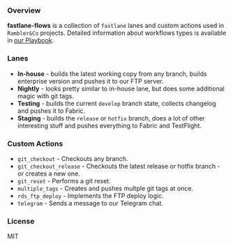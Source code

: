 ### Overview

**fastlane-flows** is a collection of `fastlane` lanes and custom actions used in `Rambler&Co` projects. Detailed information about workflows types is available in [our Playbook](https://github.com/rambler-ios/team/blob/master/processes/continuous-delivery/workflows.md).

### Lanes

- **In-house** - builds the latest working copy from any branch, builds enterprise version and pushes it to our FTP server.
- **Nightly** - looks pretty similar to in-house lane, but does some additional magic with git tags.
- **Testing** - builds the current `develop` branch state, collects changelog and pushes it to Fabric.
- **Staging** - builds the `release` or `hotfix` branch, does a lot of other interesting stuff and pushes everything to Fabric and TestFlight.

### Custom Actions

- `git_checkout` - Checkouts any branch.
- `git_checkout_release` - Checkouts the latest release or hotfix branch - or creates a new one.
- `git_reset` - Performs a git reset.
- `multiple_tags` - Creates and pushes multple git tags at once.
- `rds_ftp_deploy` - Implements the FTP deploy logic.
- `telegram` - Sends a message to our Telegram chat.

### License

MIT

